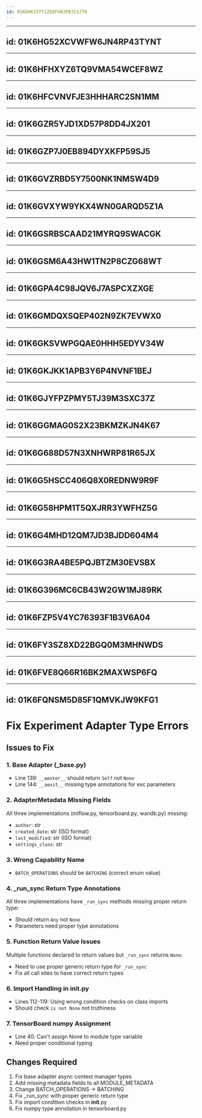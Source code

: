 ```yaml
---
id: 01K6HKJ5YT1ZE0FVWJPBJCSJT0
---
```

______________________________________________________________________

## id: 01K6HG52XCVWFW6JN4RP43TYNT

______________________________________________________________________

## id: 01K6HFHXYZ6TQ9VMA54WCEF8WZ

______________________________________________________________________

## id: 01K6HFCVNVFJE3HHHARC2SN1MM

______________________________________________________________________

## id: 01K6GZR5YJD1XD57P8DD4JX201

______________________________________________________________________

## id: 01K6GZP7J0EB894DYXKFP59SJ5

______________________________________________________________________

## id: 01K6GVZRBD5Y7500NK1NMSW4D9

______________________________________________________________________

## id: 01K6GVXYW9YKX4WN0GARQD5Z1A

______________________________________________________________________

## id: 01K6GSRBSCAAD21MYRQ9SWACGK

______________________________________________________________________

## id: 01K6GSM6A43HW1TN2P8CZG68WT

______________________________________________________________________

## id: 01K6GPA4C98JQV6J7ASPCXZXGE

______________________________________________________________________

## id: 01K6GMDQXSQEP402N9ZK7EVWX0

______________________________________________________________________

## id: 01K6GKSVWPGQAE0HHH5EDYV34W

______________________________________________________________________

## id: 01K6GKJKK1APB3Y6P4NVNF1BEJ

______________________________________________________________________

## id: 01K6GJYFPZPMY5TJ39M3SXC37Z

______________________________________________________________________

## id: 01K6GGMAG0S2X23BKMZKJN4K67

______________________________________________________________________

## id: 01K6G688D57N3XNHWRP81R65JX

______________________________________________________________________

## id: 01K6G5HSCC406Q8X0REDNW9R9F

______________________________________________________________________

## id: 01K6G58HPM1T5QXJRR3YWFHZ5G

______________________________________________________________________

## id: 01K6G4MHD12QM7JD3BJDD604M4

______________________________________________________________________

## id: 01K6G3RA4BE5PQJBTZM30EVSBX

______________________________________________________________________

## id: 01K6G396MC6CB43W2GW1MJ89RK

______________________________________________________________________

## id: 01K6FZP5V4YC76393F1B3V6A04

______________________________________________________________________

## id: 01K6FY3SZ8XD22BGQ0M3MHNWDS

______________________________________________________________________

## id: 01K6FVE8Q66R16BK2MAXWSP6FQ

______________________________________________________________________

## id: 01K6FQNSM5D85F1QMVKJW9KFG1

# Fix Experiment Adapter Type Errors

## Issues to Fix

### 1. Base Adapter (\_base.py)

- Line 139: `__aenter__` should return `Self` not `None`
- Line 144: `__aexit__` missing type annotations for exc parameters

### 2. AdapterMetadata Missing Fields

All three implementations (mlflow.py, tensorboard.py, wandb.py) missing:

- `author`: str
- `created_date`: str (ISO format)
- `last_modified`: str (ISO format)
- `settings_class`: str

### 3. Wrong Capability Name

- `BATCH_OPERATIONS` should be `BATCHING` (correct enum value)

### 4. \_run_sync Return Type Annotations

All three implementations have `_run_sync` methods missing proper return type:

- Should return `Any` not `None`
- Parameters need proper type annotations

### 5. Function Return Value Issues

Multiple functions declared to return values but `_run_sync` returns `None`:

- Need to use proper generic return type for `_run_sync`
- Fix all call sites to have correct return types

### 6. Import Handling in __init__.py

- Lines 112-119: Using wrong condition checks on class imports
- Should check `is not None` not truthiness

### 7. TensorBoard numpy Assignment

- Line 40: Can't assign None to module type variable
- Need proper conditional typing

## Changes Required

1. Fix base adapter async context manager types
1. Add missing metadata fields to all MODULE_METADATA
1. Change BATCH_OPERATIONS → BATCHING
1. Fix \_run_sync with proper generic return type
1. Fix import condition checks in __init__.py
1. Fix numpy type annotation in tensorboard.py
